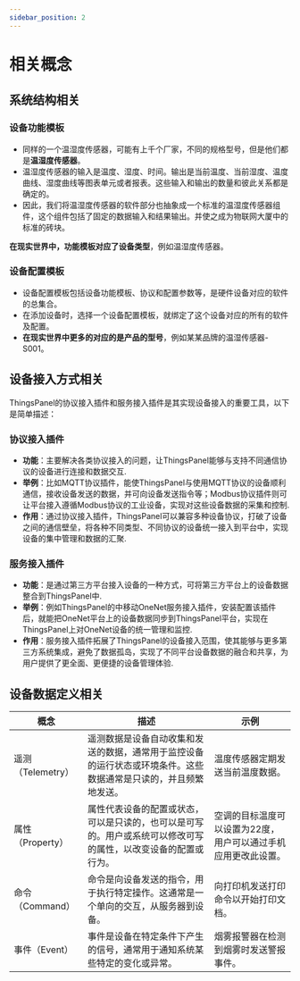 ```yaml
---
sidebar_position: 2
---
```


# 相关概念

## 系统结构相关
### 设备功能模板

- 同样的一个温湿度传感器，可能有上千个厂家，不同的规格型号，但是他们都是<b>温湿度传感器</b>。
- 温湿度传感器的输入是温度、湿度、时间。输出是当前温度、当前湿度、温度曲线、湿度曲线等图表单元或者报表。这些输入和输出的数量和彼此关系都是确定的。
- 因此，我们将温湿度传感器的软件部分也抽象成一个标准的温湿度传感器组件，这个组件包括了固定的数据输入和结果输出。并使之成为物联网大厦中的标准的砖块。

**在现实世界中，功能模板对应了设备类型**，例如温湿度传感器。

### 设备配置模板

- 设备配置模板包括设备功能模板、协议和配置参数等，是硬件设备对应的软件的总集合。
- 在添加设备时，选择一个设备配置模板，就绑定了这个设备对应的所有的软件及配置。
- **在现实世界中更多的对应的是产品的型号**，例如某某品牌的温湿传感器-S001。

## 设备接入方式相关

ThingsPanel的协议接入插件和服务接入插件是其实现设备接入的重要工具，以下是简单描述：

### 协议接入插件
- **功能**：主要解决各类协议接入的问题，让ThingsPanel能够与支持不同通信协议的设备进行连接和数据交互.
- **举例**：比如MQTT协议插件，能使ThingsPanel与使用MQTT协议的设备顺利通信，接收设备发送的数据，并可向设备发送指令等；Modbus协议插件则可让平台接入遵循Modbus协议的工业设备，实现对这些设备数据的采集和控制.
- **作用**：通过协议接入插件，ThingsPanel可以兼容多种设备协议，打破了设备之间的通信壁垒，将各种不同类型、不同协议的设备统一接入到平台中，实现设备的集中管理和数据的汇聚.

### 服务接入插件
- **功能**：是通过第三方平台接入设备的一种方式，可将第三方平台上的设备数据整合到ThingsPanel中.
- **举例**：例如ThingsPanel的中移动OneNet服务接入插件，安装配置该插件后，就能把OneNet平台上的设备数据同步到ThingsPanel平台，实现在ThingsPanel上对OneNet设备的统一管理和监控.
- **作用**：服务接入插件拓展了ThingsPanel的设备接入范围，使其能够与更多第三方系统集成，避免了数据孤岛，实现了不同平台设备数据的融合和共享，为用户提供了更全面、更便捷的设备管理体验.
 

## 设备数据定义相关

| 概念 | 描述 | 示例 |
|------|------|------|
| 遥测（Telemetry） | 遥测数据是设备自动收集和发送的数据，通常用于监控设备的运行状态或环境条件。这些数据通常是只读的，并且频繁地发送。 | 温度传感器定期发送当前温度数据。 |
| 属性（Property） | 属性代表设备的配置或状态，可以是只读的，也可以是可写的。用户或系统可以修改可写的属性，以改变设备的配置或行为。 | 空调的目标温度可以设置为22度，用户可以通过手机应用更改此设置。 |
| 命令（Command） | 命令是向设备发送的指令，用于执行特定操作。这通常是一个单向的交互，从服务器到设备。 | 向打印机发送打印命令以开始打印文档。 |
| 事件（Event） | 事件是设备在特定条件下产生的信号，通常用于通知系统某些特定的变化或异常。 | 烟雾报警器在检测到烟雾时发送警报事件。 |

